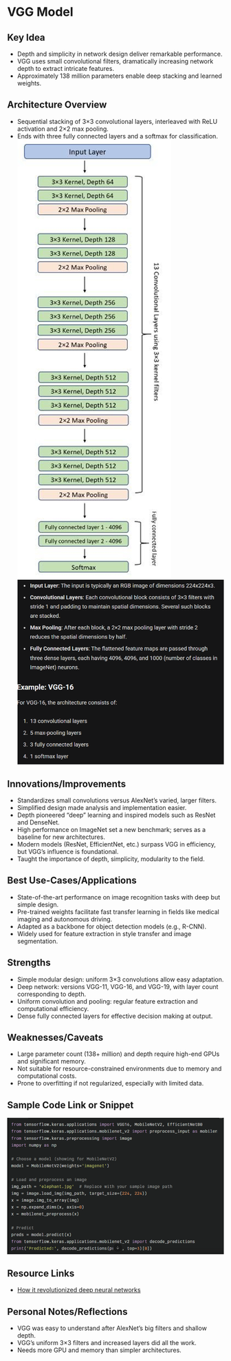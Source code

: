 # VGG Model

## Key Idea
- Depth and simplicity in network design deliver remarkable performance.
- VGG uses small convolutional filters, dramatically increasing network depth to extract intricate features.
- Approximately 138 million parameters enable deep stacking and learned weights.

## Architecture Overview
- Sequential stacking of 3×3 convolutional layers, interleaved with ReLU activation and 2×2 max pooling.
- Ends with three fully connected layers and a softmax for classification.
![architecture](image.png)
![architecture-explanation](image-1.png)
## Innovations/Improvements
- Standardizes small convolutions versus AlexNet’s varied, larger filters.
- Simplified design made analysis and implementation easier.
- Depth pioneered “deep” learning and inspired models such as ResNet and DenseNet.
- High performance on ImageNet set a new benchmark; serves as a baseline for new architectures.
- Modern models (ResNet, EfficientNet, etc.) surpass VGG in efficiency, but VGG’s influence is foundational.
- Taught the importance of depth, simplicity, modularity to the field.

## Best Use-Cases/Applications
- State-of-the-art performance on image recognition tasks with deep but simple design.
- Pre-trained weights facilitate fast transfer learning in fields like medical imaging and autonomous driving.
- Adapted as a backbone for object detection models (e.g., R-CNN).
- Widely used for feature extraction in style transfer and image segmentation.

## Strengths
- Simple modular design: uniform 3×3 convolutions allow easy adaptation.
- Deep network: versions VGG-11, VGG-16, and VGG-19, with layer count corresponding to depth.
- Uniform convolution and pooling: regular feature extraction and computational efficiency.
- Dense fully connected layers for effective decision making at output.

## Weaknesses/Caveats
- Large parameter count (138+ million) and depth require high-end GPUs and significant memory.
- Not suitable for resource-constrained environments due to memory and computational costs.
- Prone to overfitting if not regularized, especially with limited data.

## Sample Code Link or Snippet
![code-snippet](image-2.png)

## Resource Links
- [How it revolutionized deep neural networks](https://arunangshudas.com/blog/how-it-revolutionized-deep-neural-networks/)

## Personal Notes/Reflections
- VGG was easy to understand after AlexNet’s big filters and shallow depth.
- VGG’s uniform 3×3 filters and increased layers did all the work.
- Needs more GPU and memory than simpler architectures.
